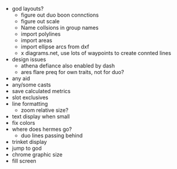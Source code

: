 - god layouts?
  - figure out duo boon connctions
  - figure out scale
  - Name collsions in group names
  - import polylines
  - import areas
  - import ellipse arcs from dxf
  - x diagrams.net, use lots of waypoints to create connted lines
- design issues
  - athena defiance also enabled by dash
  - ares flare preq for own traits, not for duo?
- any aid
- any/some casts
- save calculated metrics
- slot exclusives
- line formatting
  - zoom relative size?
- text display when small
- fix colors
- where does hermes go?
  - duo lines passing behind
- trinket display
- jump to god
- chrome graphic size
- fill screen
